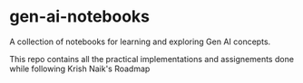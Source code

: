 # gen-ai-notebooks
A collection of notebooks for learning and exploring Gen AI concepts.

This repo contains all the practical implementations and assignements done while following Krish Naik's Roadmap
